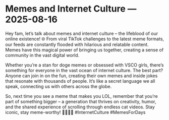 # Memes and Internet Culture — 2025-08-16

Hey fam, let’s talk about memes and internet culture – the lifeblood of our online existence! 🌐 From viral TikTok challenges to the latest meme formats, our feeds are constantly flooded with hilarious and relatable content. Memes have this magical power of bringing us together, creating a sense of community in the vast digital world.

Whether you’re a stan for doge memes or obsessed with VSCO girls, there’s something for everyone in the vast ocean of internet culture. The best part? Anyone can join in on the fun, creating their own memes and inside jokes that resonate with thousands of people. It’s like a secret language we all speak, connecting us with others across the globe.

So, next time you see a meme that makes you LOL, remember that you’re part of something bigger – a generation that thrives on creativity, humor, and the shared experience of scrolling through endless cat videos. Stay iconic, stay meme-worthy! 💁🏽‍♀️✨ #InternetCulture #MemesForDays